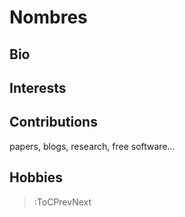 # Nombres



## Bio

## Interests

## Contributions

papers, blogs, research, free software...

## Hobbies

> :ToCPrevNext
